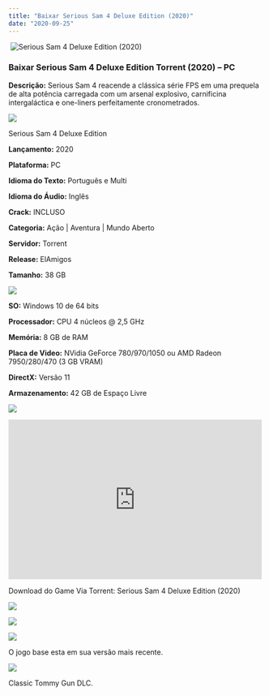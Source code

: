 ```yaml
---
title: "Baixar Serious Sam 4 Deluxe Edition (2020)"
date: "2020-09-25"
---
```


 ![Serious Sam 4 Deluxe Edition (2020)](https://1.bp.blogspot.com/-epdu33Dxh8U/X25gHFqJzcI/AAAAAAAACCc/Lw6cqRxBQv0VYpDF6HyBzNDow2yXPjnigCNcBGAsYHQ/w229-h320/poster.png "Serious Sam 4 Deluxe Edition (2020)")

### Baixar Serious Sam 4 Deluxe Edition Torrent (2020) – PC

**Descrição:** Serious Sam 4 reacende a clássica série FPS em uma prequela de alta potência carregada com um arsenal explosivo, carnificina intergaláctica e one-liners perfeitamente cronometrados.

![](https://1.bp.blogspot.com/-XIAoZor_ewQ/Xt6k8H1cWZI/AAAAAAAAAi0/oGRR_ah4Rf449lfQQZDiX_22jAu7LLnJACPcBGAYYCw/w400-h50/Bot{3609bd5131d0da293f09833def3bbd020ab4c0214c4260905f4dc32ed0bf05ac}25C3{3609bd5131d0da293f09833def3bbd020ab4c0214c4260905f4dc32ed0bf05ac}25A3o{3609bd5131d0da293f09833def3bbd020ab4c0214c4260905f4dc32ed0bf05ac}2Bde{3609bd5131d0da293f09833def3bbd020ab4c0214c4260905f4dc32ed0bf05ac}2BInforma{3609bd5131d0da293f09833def3bbd020ab4c0214c4260905f4dc32ed0bf05ac}25C3{3609bd5131d0da293f09833def3bbd020ab4c0214c4260905f4dc32ed0bf05ac}25A7{3609bd5131d0da293f09833def3bbd020ab4c0214c4260905f4dc32ed0bf05ac}25C3{3609bd5131d0da293f09833def3bbd020ab4c0214c4260905f4dc32ed0bf05ac}25B5es.jpg)

Serious Sam 4 Deluxe Edition

**Lançamento:** 2020

**Plataforma:** PC

**Idioma do Texto:** Português e Multi

**Idioma do Áudio:** Inglês

**Crack:** INCLUSO

**Categoria:** Ação | Aventura | Mundo Aberto

**Servidor:** Torrent

**Release:** ElAmigos

**Tamanho:** 38 GB

![](https://1.bp.blogspot.com/-h4INo_OBwls/Xt6lEEMpxNI/AAAAAAAAAi4/JjyyoRDYOagV83dzmOlHFitCwsklVMs6ACPcBGAYYCw/w400-h50/Bot{3609bd5131d0da293f09833def3bbd020ab4c0214c4260905f4dc32ed0bf05ac}25C3{3609bd5131d0da293f09833def3bbd020ab4c0214c4260905f4dc32ed0bf05ac}25A3o{3609bd5131d0da293f09833def3bbd020ab4c0214c4260905f4dc32ed0bf05ac}2Bde{3609bd5131d0da293f09833def3bbd020ab4c0214c4260905f4dc32ed0bf05ac}2BRequisitos.jpg)

**SO:** Windows 10 de 64 bits

**Processador:** CPU 4 núcleos @ 2,5 GHz

**Memória:** 8 GB de RAM

**Placa de Video:** NVidia GeForce 780/970/1050 ou AMD Radeon 7950/280/470 (3 GB VRAM)

**DirectX:** Versão 11

**Armazenamento:** 42 GB de Espaço Livre

![](https://1.bp.blogspot.com/-rcYyVsnA81c/Xt6lZMZ2XiI/AAAAAAAAAjA/1MF2KKFyKSoUtwrodSDJRdpQoMNmnHOhwCPcBGAYYCw/w400-h50/Bot{3609bd5131d0da293f09833def3bbd020ab4c0214c4260905f4dc32ed0bf05ac}25C3{3609bd5131d0da293f09833def3bbd020ab4c0214c4260905f4dc32ed0bf05ac}25A3o{3609bd5131d0da293f09833def3bbd020ab4c0214c4260905f4dc32ed0bf05ac}2Bde{3609bd5131d0da293f09833def3bbd020ab4c0214c4260905f4dc32ed0bf05ac}2BTrailer.jpg)

<iframe allow="accelerometer; autoplay; clipboard-write; encrypted-media; gyroscope; picture-in-picture" allowfullscreen frameborder="0" height="315" src="https://www.youtube.com/embed/jFYv5cRDvOg" width="500"></iframe>

Download do Game Via Torrent: Serious Sam 4 Deluxe Edition (2020)

[![](https://1.bp.blogspot.com/-KEcbu5lXdM0/Xu5yX-HgHDI/AAAAAAAAAsY/bBJ6W14NqC4-Ny_0LiwqQPIkTbYzyURcACPcBGAYYCw/w200-h64/CAPA3.jpg)](https://utorrentmegagames.blogspot.com/p/recomendado.html)

[![](https://1.bp.blogspot.com/-Rkir3Cy7E90/XthUbQKV_OI/AAAAAAAAAgU/q6xV1k8mreQnsOAbeImqH6Qi8ahsN2LpACPcBGAYYCw/s0/Bot{3609bd5131d0da293f09833def3bbd020ab4c0214c4260905f4dc32ed0bf05ac}25C3{3609bd5131d0da293f09833def3bbd020ab4c0214c4260905f4dc32ed0bf05ac}25A3o{3609bd5131d0da293f09833def3bbd020ab4c0214c4260905f4dc32ed0bf05ac}2Bde{3609bd5131d0da293f09833def3bbd020ab4c0214c4260905f4dc32ed0bf05ac}2BDownload.jpg)](9ae0f0fec6eddb92b44001cd9ba39c25419fe564&dn=Serious+Sam+4+Deluxe+Edition+ElAmigos)

![](https://1.bp.blogspot.com/-CKOPgKMHSCw/Xt6pGtUOwjI/AAAAAAAAAjY/zHwjL-_BlP8TQZnzb-2EXBS16bGihpMuACPcBGAYYCw/w400-h43/Conte{3609bd5131d0da293f09833def3bbd020ab4c0214c4260905f4dc32ed0bf05ac}25C3{3609bd5131d0da293f09833def3bbd020ab4c0214c4260905f4dc32ed0bf05ac}25BAdo{3609bd5131d0da293f09833def3bbd020ab4c0214c4260905f4dc32ed0bf05ac}2Bprincipal.jpg)

O jogo base esta em sua versão mais recente.

![](https://1.bp.blogspot.com/-UGXgz5_D260/Xt6pIAL2JoI/AAAAAAAAAjc/_VnT3GuyOckKn31b2f_6ucXooESqa3cHwCPcBGAYYCw/w400-h43/Conte{3609bd5131d0da293f09833def3bbd020ab4c0214c4260905f4dc32ed0bf05ac}25C3{3609bd5131d0da293f09833def3bbd020ab4c0214c4260905f4dc32ed0bf05ac}25BAdo{3609bd5131d0da293f09833def3bbd020ab4c0214c4260905f4dc32ed0bf05ac}2BExtra.jpg)

Classic Tommy Gun DLC.
